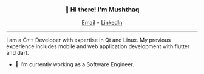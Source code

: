 <h3 align="center">👋 Hi there! I'm Mushthaq</h3>
<p align="center">
  <a href="mailto:pcmushthaq@gmail.com">Email</a> •
  <a href="https://www.linkedin.com/in/pcmushthaq/">LinkedIn</a> 
  
</p>

---


I am a C++ Developer with expertise in Qt and Linux. My previous experience includes mobile and web application development with flutter and dart.


- 🔭 I’m currently working as a Software Engineer.


<!--
### Languages and Tools
<img align="left" alt=“Flutter” width="26px" src="https://www.vectorlogo.zone/logos/flutterio/flutterio-icon.svg" />
<img align="left" alt=“Firebase” width="26px" src="https://www.vectorlogo.zone/logos/firebase/firebase-icon.svg" />
<img align="left" alt=“Dart” width="26px" src="https://www.vectorlogo.zone/logos/dartlang/dartlang-icon.svg" />
<img height="26" width="26" src="https://unpkg.com/simple-icons@v5/icons/visualstudiocode.svg" />
-->
